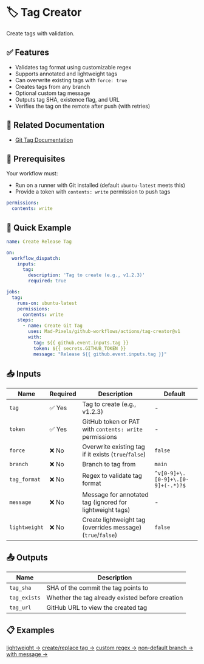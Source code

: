 # 🏷️ Tag Creator
Create tags with validation.

## ✅ Features
- Validates tag format using customizable regex
- Supports annotated and lightweight tags
- Can overwrite existing tags with `force: true`
- Creates tags from any branch
- Optional custom tag message
- Outputs tag SHA, existence flag, and URL
- Verifies the tag on the remote after push (with retries)

## 📖 Related Documentation
- [Git Tag Documentation](https://git-scm.com/book/en/v2/Git-Basics-Tagging)

## 🚀 Prerequisites
Your workflow must:
- Run on a runner with Git installed (default `ubuntu-latest` meets this)
- Provide a token with `contents: write` permission to push tags
```yaml
permissions:
  contents: write
```

## 🔧 Quick Example
```yaml
name: Create Release Tag

on:
  workflow_dispatch:
    inputs:
      tag:
        description: 'Tag to create (e.g., v1.2.3)'
        required: true

jobs:
  tag:
    runs-on: ubuntu-latest
    permissions:
      contents: write
    steps:
      - name: Create Git Tag
        uses: Mad-Pixels/github-workflows/actions/tag-creator@v1
        with:
          tag: ${{ github.event.inputs.tag }}
          token: ${{ secrets.GITHUB_TOKEN }}
          message: "Release ${{ github.event.inputs.tag }}"
```

## 📥 Inputs
| **Name**       | **Required** | **Description**                                                           | **Default** |
|----------------|--------------|---------------------------------------------------------------------------|-------------|
| `tag`          | ✅ Yes       | Tag to create (e.g., v1.2.3)                                              | -           |
| `token`        | ✅ Yes       | GitHub token or PAT with `contents: write` permissions                    | -           |
| `force`        | ❌ No        | Overwrite existing tag if it exists (`true`/`false`)                      | `false`     |
| `branch`       | ❌ No        | Branch to tag from                                                        | `main`      |
| `tag_format`   | ❌ No        | Regex to validate tag format                                              | `^v[0-9]+\.[0-9]+\.[0-9]+(-.*)?$` |
| `message`      | ❌ No        | Message for annotated tag (ignored for lightweight tags)                  | -           |
| `lightweight`  | ❌ No        | Create lightweight tag (overrides message) (`true`/`false`)               | `false`     |

## 📤 Outputs
| **Name**     | **Description**                                  |
|--------------|--------------------------------------------------|
| `tag_sha`    | SHA of the commit the tag points to              |
| `tag_exists` | Whether the tag already existed before creation  |
| `tag_url`    | GitHub URL to view the created tag               |

## 📋 Examples
[lightweight →](./examples/lightweight.yml)
[create/replace tag →](./examples/overwrite.yml)
[custom regex →](./examples/custom_format.yml)
[non-default branch →](./examples/custom_branch.yml)
[with message →](./examples/with_message.yml)

